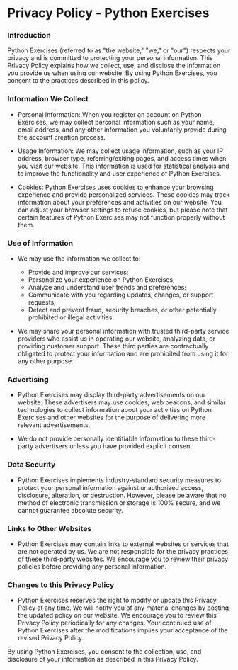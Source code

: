# Privacy Policy - Python Exercises

### Introduction

Python Exercises (referred to as "the website," "we," or "our") respects your privacy and is committed to protecting your personal information. This Privacy Policy explains how we collect, use, and disclose the information you provide us when using our website. By using Python Exercises, you consent to the practices described in this policy.

### Information We Collect

- Personal Information: When you register an account on Python Exercises, we may collect personal information such as your name, email address, and any other information you voluntarily provide during the account creation process.

- Usage Information: We may collect usage information, such as your IP address, browser type, referring/exiting pages, and access times when you visit our website. This information is used for statistical analysis and to improve the functionality and user experience of Python Exercises.

- Cookies: Python Exercises uses cookies to enhance your browsing experience and provide personalized services. These cookies may track information about your preferences and activities on our website. You can adjust your browser settings to refuse cookies, but please note that certain features of Python Exercises may not function properly without them.

### Use of Information

- We may use the information we collect to:

   - Provide and improve our services;
   - Personalize your experience on Python Exercises;
   - Analyze and understand user trends and preferences;
   - Communicate with you regarding updates, changes, or support requests;
   - Detect and prevent fraud, security breaches, or other potentially prohibited or illegal activities.

- We may share your personal information with trusted third-party service providers who assist us in operating our website, analyzing data, or providing customer support. These third parties are contractually obligated to protect your information and are prohibited from using it for any other purpose.

### Advertising

- Python Exercises may display third-party advertisements on our website. These advertisers may use cookies, web beacons, and similar technologies to collect information about your activities on Python Exercises and other websites for the purpose of delivering more relevant advertisements.

- We do not provide personally identifiable information to these third-party advertisers unless you have provided explicit consent.

### Data Security

- Python Exercises implements industry-standard security measures to protect your personal information against unauthorized access, disclosure, alteration, or destruction. However, please be aware that no method of electronic transmission or storage is 100% secure, and we cannot guarantee absolute security.

### Links to Other Websites

- Python Exercises may contain links to external websites or services that are not operated by us. We are not responsible for the privacy practices of these third-party websites. We encourage you to review their privacy policies before providing any personal information.

### Changes to this Privacy Policy

- Python Exercises reserves the right to modify or update this Privacy Policy at any time. We will notify you of any material changes by posting the updated policy on our website. We encourage you to review this Privacy Policy periodically for any changes. Your continued use of Python Exercises after the modifications implies your acceptance of the revised Privacy Policy.

By using Python Exercises, you consent to the collection, use, and disclosure of your information as described in this Privacy Policy.